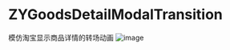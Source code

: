 # ZYGoodsDetailModalTransition
模仿淘宝显示商品详情的转场动画
 ![image](https://github.com/Yanyinghenmei/ZYGoodsDetailModalTransition/row/master/image/ShowDetail.jpg)
